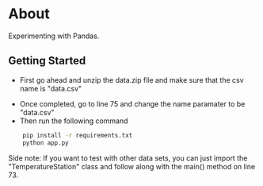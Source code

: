 # About

Experimenting with Pandas.

## Getting Started

-   First go ahead and unzip the data.zip file and make sure that the csv name is "data.csv"

*   Once completed, go to line 75 and change the name paramater to be "data.csv"
*   Then run the following command

```bash
    pip install -r requirements.txt
    python app.py
```

Side note: If you want to test with other data sets, you can just import the "TemperatureStation" class and follow along with the main() method on line 73.
